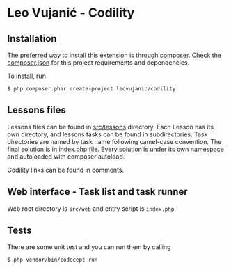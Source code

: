 # Leo Vujanić - Codility

## Installation

The preferred way to install this extension is through [composer](http://getcomposer.org/download/). Check the [composer.json](https://github.com/leovujanic/codility/blob/master/composer.json) for this project requirements and dependencies.

To install, run

```
$ php composer.phar create-project leovujanic/codility
```

## Lessons files

Lessons files can be found in [src/lessons](https://github.com/leovujanic/codility/tree/master/src/lessons) directory. 
Each Lesson has its own directory, and lessons tasks can be found in subdirectories. Task directories are named by task 
name following camel-case convention. The final solution is in index.php file. Every solution is under its own namespace
and autoloaded with composer autoload.

Codility links can be found in comments.


## Web interface - Task list and task runner

Web root directory is `src/web` and entry script is `index.php` 



## Tests

There are some unit test and you can run them by calling

```
$ php vendor/bin/codecept run
```